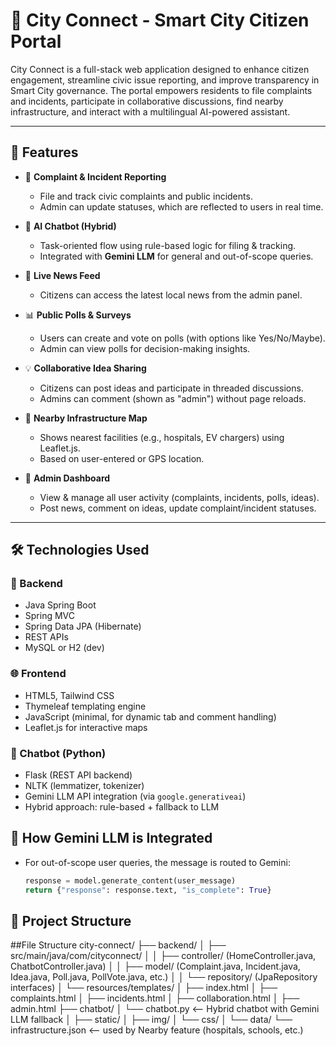 # 🌆 City Connect - Smart City Citizen Portal

City Connect is a full-stack web application designed to enhance citizen engagement, streamline civic issue reporting, and improve transparency in Smart City governance. The portal empowers residents to file complaints and incidents, participate in collaborative discussions, find nearby infrastructure, and interact with a multilingual AI-powered assistant.

---

## 📌 Features

- 📝 **Complaint & Incident Reporting**
  - File and track civic complaints and public incidents.
  - Admin can update statuses, which are reflected to users in real time.

- 💬 **AI Chatbot (Hybrid)**
  - Task-oriented flow using rule-based logic for filing & tracking.
  - Integrated with **Gemini LLM** for general and out-of-scope queries.

- 📰 **Live News Feed**
  - Citizens can access the latest local news from the admin panel.

- 📊 **Public Polls & Surveys**
  - Users can create and vote on polls (with options like Yes/No/Maybe).
  - Admin can view polls for decision-making insights.

- 💡 **Collaborative Idea Sharing**
  - Citizens can post ideas and participate in threaded discussions.
  - Admins can comment (shown as "admin") without page reloads.

- 🧭 **Nearby Infrastructure Map**
  - Shows nearest facilities (e.g., hospitals, EV chargers) using Leaflet.js.
  - Based on user-entered or GPS location.

- 🔐 **Admin Dashboard**
  - View & manage all user activity (complaints, incidents, polls, ideas).
  - Post news, comment on ideas, update complaint/incident statuses.

---

## 🛠️ Technologies Used

### 🔧 Backend
- Java Spring Boot
- Spring MVC
- Spring Data JPA (Hibernate)
- REST APIs
- MySQL or H2 (dev)

### 🌐 Frontend
- HTML5, Tailwind CSS
- Thymeleaf templating engine
- JavaScript (minimal, for dynamic tab and comment handling)
- Leaflet.js for interactive maps

### 🤖 Chatbot (Python)
- Flask (REST API backend)
- NLTK (lemmatizer, tokenizer)
- Gemini LLM API integration (via `google.generativeai`)
- Hybrid approach: rule-based + fallback to LLM


## 🧠 How Gemini LLM is Integrated

- For out-of-scope user queries, the message is routed to Gemini:
  ```python
  response = model.generate_content(user_message)
  return {"response": response.text, "is_complete": True}

## 🚦 Project Structure

##File Structure
city-connect/
├── backend/
│ ├── src/main/java/com/cityconnect/
│ │ ├── controller/ (HomeController.java, ChatbotController.java)
│ │ ├── model/ (Complaint.java, Incident.java, Idea.java, Poll.java, PollVote.java, etc.)
│ │ └── repository/ (JpaRepository interfaces)
│ └── resources/templates/
│ ├── index.html
│ ├── complaints.html
│ ├── incidents.html
│ ├── collaboration.html
│ ├── admin.html
├── chatbot/
│ └── chatbot.py <-- Hybrid chatbot with Gemini LLM fallback
│
├── static/
│ ├── img/
│ └── css/
│
└── data/
└── infrastructure.json <-- used by Nearby feature (hospitals, schools, etc.)
